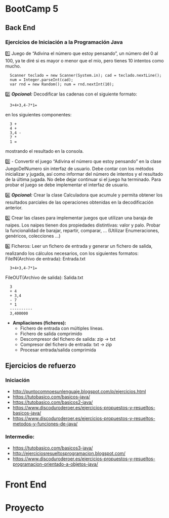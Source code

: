 # BootCamp 5
## Back End
### Ejercicios de Iniciación a la Programación Java
:one: Juego de “Adivina el número que estoy pensando”, un número del 0 al 100, 
ya te diré si es mayor o menor que el mío, pero tienes 10 intentos como mucho.
```
  Scanner teclado = new Scanner(System.in); cad = teclado.nextLine();  
  num = Integer.parseInt(cad);
  var rnd = new Random(); num = rnd.nextInt(10);  
```
:two: ***Opcional:*** Decodificar las cadenas con el siguiente formato:
```
  3+4+3,4-7*1=
```
en los siguientes componentes:
```
  3 +  
  4 +  
  3,4 -  
  7 *  
  1 =  
```
mostrando el resultado en la consola.

:three: -  Convertir el juego “Adivina el número que estoy pensando” en la clase JuegoDelNumero 
sin interfaz de usuario. Debe contar con los métodos inicializar y jugada, así como 
informar del número de intentos y el resultado de la última jugada. No debe dejar 
continuar si el juego ha terminado. Para probar el juego se debe implementar el interfaz de usuario.

:four: ***Opcional:*** Crear la clase Calculadora que acumule y permita obtener los resultados 
parciales de las operaciones obtenidas en la decodificación anterior.

:five: Crear las clases para implementar juegos que utilizan una baraja de naipes. Los naipes tienen dos propiedades distintivas: valor y palo. Probar la funcionalidad de barajar, repartir, comparar, … (Utilizar Enumeraciones, genéricos, colecciones …)

:six: Ficheros: Leer un fichero de entrada y generar un fichero de salida, realizando los cálculos necesarios, con los siguientes formatos:
FileIN(Archivo de entrada): Entrada.txt
```
  3+4+3,4-7*1=
  ```
FileOUT(Archivo de salida): Salida.txt
```
  3  
  + 4  
  + 3,4  
  - 7  
  * 1  
  ----------  
  3,400000
  ```
  - **Ampliaciones (ficheros):**
     - Fichero de entrada con múltiples líneas.
     - Fichero de salida comprimido
     - Descompresor del fichero de salida: zip -> txt
     - Compresor del fichero de entrada: txt -> zip
     - Procesar entrada/salida comprimida
## Ejercicios de refuerzo
### Iniciación
- http://puntocomnoesunlenguaje.blogspot.com/p/ejercicios.html
- https://tutobasico.com/basicos-java/
- https://tutobasico.com/basicos2-java/
- https://www.discoduroderoer.es/ejercicios-propuestos-y-resueltos-basicos-java/
- https://www.discoduroderoer.es/ejercicios-propuestos-y-resueltos-metodos-y-funciones-de-java/
### Intermedio:
- https://tutobasico.com/basicos3-java/
- http://ejerciciosresueltosprogramacion.blogspot.com/
- https://www.discoduroderoer.es/ejercicios-propuestos-y-resueltos-programacion-orientado-a-objetos-java/
# Front End
# Proyecto 
